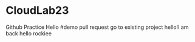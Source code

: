 # CloudLab23
Github Practice
Hello 
#demo pull request 
go to existing project 
hello!I am back
hello rockiee
